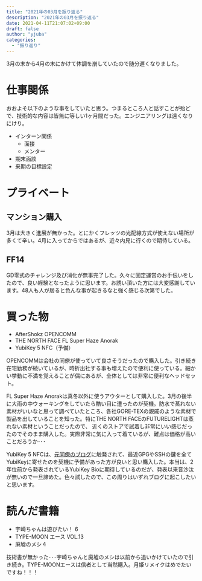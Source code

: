 ```yaml
---
title: "2021年の03月を振り返る"
description: "2021年の03月を振り返る"
date: 2021-04-11T21:07:02+09:00
draft: false
author: "yjuba"
categories:
  - "振り返り"
---
```


3月の末から4月の末にかけて体調を崩していたので随分遅くなりました。

# 仕事関係

おおよそ以下のような事をしていたと思う。つまるところ人と話すことが殆どで、技術的な内容は皆無に等しい1ヶ月間だった。エンジニアリングは遠くなりにけり。
- インターン関係
  - 面接
  - メンター
- 期末面談
- 来期の目標設定

# プライベート

## マンション購入
3月は大きく進展が無かった。とにかくフレッツの光配線方式が使えない場所が多くて辛い。4月に入ってからではあるが、近々内見に行くので期待している。

## FF14
GD零式のチャレンジ及び消化が無事完了した。久々に固定運営のお手伝いをしたので、良い経験となったように思います。お誘い頂いた方には大変感謝しています。48人も人が居ると色んな事が起きるなと強く感じる次第でした。

# 買った物
- AfterShokz OPENCOMM
- THE NORTH FACE FL Super Haze Anorak
- YubiKey 5 NFC（予備）

OPENCOMMは会社の同僚が使っていて良さそうだったので購入した。引き続き在宅勤務が続いているが、時折出社する事も増えたので便利に使っている。細かい挙動に不満を覚えることが偶にあるが、全体としては非常に便利なヘッドセット。

FL Super Haze Anorakは真冬以外に使うアウターとして購入した。3月の後半に大雨の中ウォーキングをしていたら酷い目に遭ったのが契機。防水で蒸れない素材がいいなと思って調べていたところ、各社GORE-TEXの親戚のような素材で製品を出していることを知った。特にTHE NORTH FACEのFUTURELIGHTは蒸れない素材ということだったので、
近くのストアで試着し非常にいい感じだったのでそのまま購入した。実際非常に気に入って着ているが、難点は価格が高いことだろうか･･･

YubiKey 5 NFCは、[元同僚のブログ](https://keens.github.io/blog/2021/03/23/yubikeywotsukau_openpghen/)に触発されて、最近GPGやSSHの鍵を全てYubiKeyに寄せたのを契機に予備があった方が良いと思い購入した。本当は、2年位前から発表されているYubiKey Bioに期待しているのだが、発表以来音沙汰が無いので一旦諦めた。色々試したので、この周りはいずれブログに起こしたいと思います。

# 読んだ書籍
- 宇崎ちゃんは遊びたい！ 6
- TYPE-MOON エース VOL.13
- 廃墟のメシ４

技術書が無かった･･･宇崎ちゃんと廃墟のメシは以前から追いかけていたので引き続き。TYPE-MOONエースは信者として当然購入。月姫リメイクはめでたいですね！！！
